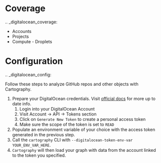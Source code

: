 # Coverage

.. _digitalocean_coverage:

* Accounts
* Projects
* Compute - Droplets

# Configuration

.. _digitalocean_config:

Follow these steps to analyze GitHub repos and other objects with Cartography.

1. Prepare your DigitalOcean credentials. Visit [official docs](https://cloud.digitalocean.com/account/api/tokens) for
more up to date info.
    1. Login into your DigitalOcean Account
    1. Visit Account -> API -> Tokens section
    1. Click on `Generate New Token` to create a personal access token
    1. Make sure the scope of the token is set to `READ`
1. Populate an environment variable of your choice with the access token generated in the previous step.
1. Call the `cartography` CLI with `--digitalocean-token-env-var YOUR_ENV_VAR_HERE`.
1. `Cartography` will then load your graph with data from the account linked to the token you specified.
